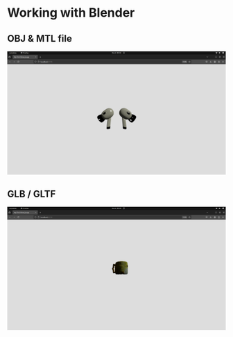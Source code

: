 # Working with Blender

## OBJ & MTL file

![airpods](img/airpods.png)

## GLB / GLTF

![cup](img/cup.png)
